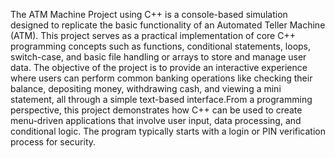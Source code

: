 The ATM Machine Project using C++ is a console-based simulation designed to replicate the basic functionality of an Automated Teller Machine (ATM). 
This project serves as a practical implementation of core C++ programming concepts such as functions, conditional statements, loops, switch-case, 
and basic file handling or arrays to store and manage user data. The objective of the project is to provide an interactive experience 
where users can perform common banking operations like checking their balance, depositing money, withdrawing cash, and viewing a mini statement, 
all through a simple text-based interface.From a programming perspective, this project demonstrates how C++ can be used to create menu-driven applications that involve 
user input, data processing, and conditional logic. The program typically starts with a login or PIN verification process for security.
